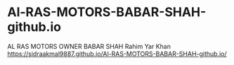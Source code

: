 # Al-RAS-MOTORS-BABAR-SHAH-github.io
AL RAS MOTORS OWNER BABAR  SHAH Rahim Yar Khan
 https://sidraakmal9887.github.io/Al-RAS-MOTORS-BABAR-SHAH-github.io/
